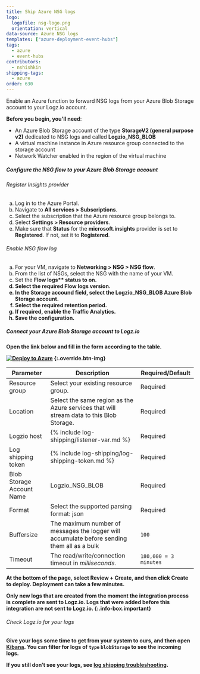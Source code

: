```yaml
---
title: Ship Azure NSG logs
logo:
  logofile: nsg-logo.png
  orientation: vertical
data-source: Azure NSG logs
templates: ["azure-deployment-event-hubs"]
tags:
  - azure
  - event-hubs
contributors:
  - nshishkin
shipping-tags:
  - azure
order: 630
---
```


Enable an Azure function to forward NSG logs from your Azure Blob Storage account to your Logz.io account.


**Before you begin, you'll need**: 

* An Azure Blob Storage account of the type **StorageV2 (general purpose v2)** dedicated to NSG logs and called **Logzio_NSG_BLOB**
* A virtual machine instance in Azure resource group connected to the storage account
* Network Watcher enabled in the region of the virtual machine

<div class="tasklist">

##### Configure the NSG flow to your Azure Blob Storage account

###### Register Insights provider

<ol type="a">
  <li>Log in to the Azure Portal.</li>
  <li>Navigate to <b>All services > Subscriptions</b>.</li>
  <li>Select the subscription that the Azure resource group belongs to.</li>
  <li>Select <b>Settings > Resource providers</b>.
  <li>Make sure that <b>Status</b> for the <b>microsoft.insights</b> provider is set to <b>Registered</b>. If not, set it to <b>Registered</b>.</li>
</ol>
  

###### Enable NSG flow log
   
<ol type="a">  
  <li>For your VM, navigate to <b>Networking > NSG > NSG flow</b>.</li>
  <li>From the list of NSGs, select the NSG with the name of your VM.</li>
  <li>Set the <b>Flow logs** status to <b>on</b>.</li>
  <li>Select the required <b>Flow logs version</b>.</li>
  <li>In the <b>Storage accound</b> field, select the Logzio_NSG_BLOB Azure Blob Storage account.</li>
  <li>Select the required retention period.</li>
  <li>If required, enable the <b>Traffic Analytics</b>.</li>
  <li>Save the configuration.</li>
</ol>

  
##### Connect your Azure Blob Storage account to Logz.io

Open the link below and fill in the form according to the table.

[![Deploy to Azure](https://azuredeploy.net/deploybutton.png)](https://portal.azure.com/#create/Microsoft.Template/uri/https%3A%2F%2Fraw.githubusercontent.com%2Flogzio%2Flogzio-azure-blob%2Fmaster%2Fdeployments%2FdeploymentTemplate.json)
{:.override.btn-img}

| Parameter | Description | Required/Default |
|---|---|---|
| Resource group | Select your existing resource group. | Required |
| Location | Select the same region as the Azure services that will stream data to this Blob Storage.  |  Required |
| Logzio host | {% include log-shipping/listener-var.md %} |  Required |
| Log shipping token  | {% include log-shipping/log-shipping-token.md %} | Required |
| Blob Storage Account Name | Logzio_NSG_BLOB |  Required |
| Format | Select the supported parsing format: json | Required |
| Buffersize | The maximum number of messages the logger will accumulate before sending them all as a bulk  | `100` |
| Timeout | The read/write/connection timeout in *milliseconds*.  | `180,000 = 3 minutes` | 

At the bottom of the page, select **Review + Create**, and then click **Create** to deploy.  Deployment can take a few minutes. 

<!-- info-box-start:info -->
Only new logs that are created from the moment the integration process is complete are sent to Logz.io. Logs that were added before this integration are not sent to Logz.io.
{:.info-box.important}
<!-- info-box-end -->

###### Check Logz.io for your logs

Give your logs some time to get from your system to ours, and then open [Kibana](https://app.logz.io/#/dashboard/kibana/discover?). You can filter for logs of `type` `blobStorage` to see the incoming logs.
  
If you still don’t see your logs, see [log shipping troubleshooting](https://docs.logz.io/user-guide/log-shipping/log-shipping-troubleshooting.html).

</div>

